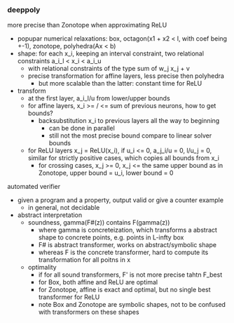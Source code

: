 ### deeppoly

more precise than Zonotope when approximating ReLU
- popupar numerical relaxations: box, octagon(x1 + x2 < l, with coef being +-1), zonotope, polyhedra(Ax < b)
- shape: for each x_i, keeping an interval constraint, two relational constraints a_i_l < x_i < a_i_u
  - with relational constraints of the type sum of w_j x_j + v
  - precise transformation for affine layers, less precise then polyhedra
    - but more scalable than the latter: constant time for ReLU
- transform
  - at the first layer, a_i_l/u from lower/upper bounds
  - for affine layers, x_i >= / <= sum of previous neurons, how to get bounds?
    - backsubstitution x_i to previous layers all the way to beginning
      - can be done in parallel
      - still not the most precise bound compare to linear solver bounds
  - for ReLU layers x_j = ReLU(x_i), if u_i <= 0, a_j_i/u = 0, l/u_j = 0, similar for strictly positive cases, which copies all bounds from x_i
    - for crossing cases, x_j >= 0, x_j <= the same upper bound as in Zonotope, upper bound = u_i, lower bound = 0

automated verifier
- given a program and a property, output valid or give a counter example
  - in general, not decidable
- abstract interpretation
  - soundness, gamma(F#(z)) contains F(gamma(z))
    - where gamma is concreteization, which transforms a abstract shape to concrete points, e.g. points in L-infty box
    - F# is abstract transformer, works on abstract/symbolic shape
    - whereas F is the concrete transformer, hard to compute its transformation for all poitns in x
  - optimality
    - if for all sound transformers, F' is not more precise tahtn F_best
    - for Box, both affine and ReLU are optimal
    - for Zonotope, affine is exact and optimal, but no single best transformer for ReLU
    - note Box and Zonotope are symbolic shapes, not to be confused with transformers on these shapes